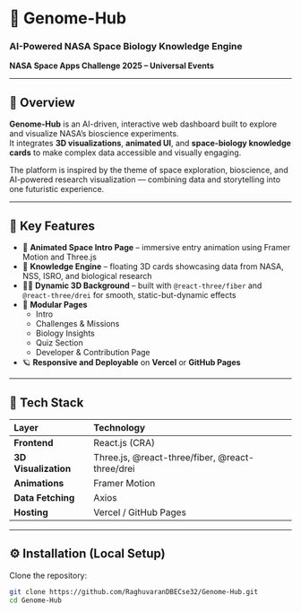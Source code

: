# 🚀 Genome-Hub
### AI-Powered NASA Space Biology Knowledge Engine  
**NASA Space Apps Challenge 2025 – Universal Events**

---

## 🌌 Overview

**Genome-Hub** is an AI-driven, interactive web dashboard built to explore and visualize NASA’s bioscience experiments.  
It integrates **3D visualizations**, **animated UI**, and **space-biology knowledge cards** to make complex data accessible and visually engaging.  

The platform is inspired by the theme of space exploration, bioscience, and AI-powered research visualization — combining data and storytelling into one futuristic experience.

---

## 🧬 Key Features

- 🌠 **Animated Space Intro Page** – immersive entry animation using Framer Motion and Three.js  
- 🧭 **Knowledge Engine** – floating 3D cards showcasing data from NASA, NSS, ISRO, and biological research  
- 🧑‍🚀 **Dynamic 3D Background** – built with `@react-three/fiber` and `@react-three/drei` for smooth, static-but-dynamic effects  
- 🧩 **Modular Pages**
  - Intro
  - Challenges & Missions
  - Biology Insights
  - Quiz Section
  - Developer & Contribution Page  
- 🪐 **Responsive and Deployable** on **Vercel** or **GitHub Pages**

---

## 🧰 Tech Stack

| Layer | Technology |
|:------|:------------|
| **Frontend** | React.js (CRA) |
| **3D Visualization** | Three.js, @react-three/fiber, @react-three/drei |
| **Animations** | Framer Motion |
| **Data Fetching** | Axios |
| **Hosting** | Vercel / GitHub Pages |

---

## ⚙️ Installation (Local Setup)

Clone the repository:

```bash
git clone https://github.com/RaghuvaranDBECse32/Genome-Hub.git
cd Genome-Hub
